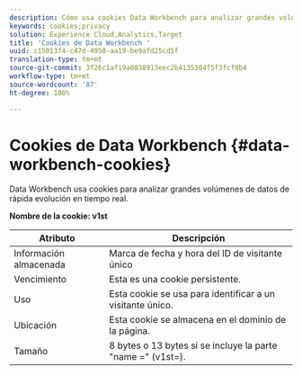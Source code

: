 ```yaml
---
description: Cómo usa cookies Data Workbench para analizar grandes volúmenes de datos de rápida evolución en tiempo real.
keywords: cookies;privacy
solution: Experience Cloud,Analytics,Target
title: 'Cookies de Data Workbench '
uuid: c15013f4-c47d-4950-aa19-be9afd25cd5f
translation-type: tm+mt
source-git-commit: 3f26c1af19a0838913eec2b4135304f5f3fcf0b4
workflow-type: tm+mt
source-wordcount: '87'
ht-degree: 100%

---
```



# Cookies de Data Workbench {#data-workbench-cookies}

Data Workbench usa cookies para analizar grandes volúmenes de datos de rápida evolución en tiempo real.

**Nombre de la cookie: v1st**

| Atributo | Descripción |
|---|---|
| Información almacenada | Marca de fecha y hora del ID de visitante único |
| Vencimiento | Esta es una cookie persistente. |
| Uso | Esta cookie se usa para identificar a un visitante único. |
| Ubicación | Esta cookie se almacena en el dominio de la página. |
| Tamaño | 8 bytes o 13 bytes si se incluye la parte &quot;name =&quot; (v1st=). |


